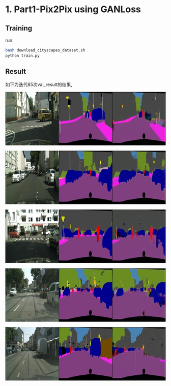 # 1.  Part1-Pix2Pix using GANLoss

## Training

run:

```bash
bash download_cityscapes_dataset.sh
python train.py
```



## Result

如下为迭代85次val_result的结果,

![result_1](Part1_Pix2Pix/val_results/epoch_85/result_1.png)

![result_2](Part1_Pix2Pix/val_results/epoch_85/result_2.png)

![result_3](Part1_Pix2Pix/val_results/epoch_85/result_3.png)

![result_4](Part1_Pix2Pix/val_results/epoch_85/result_4.png)

![result_5](Part1_Pix2Pix/val_results/epoch_85/result_5.png)
